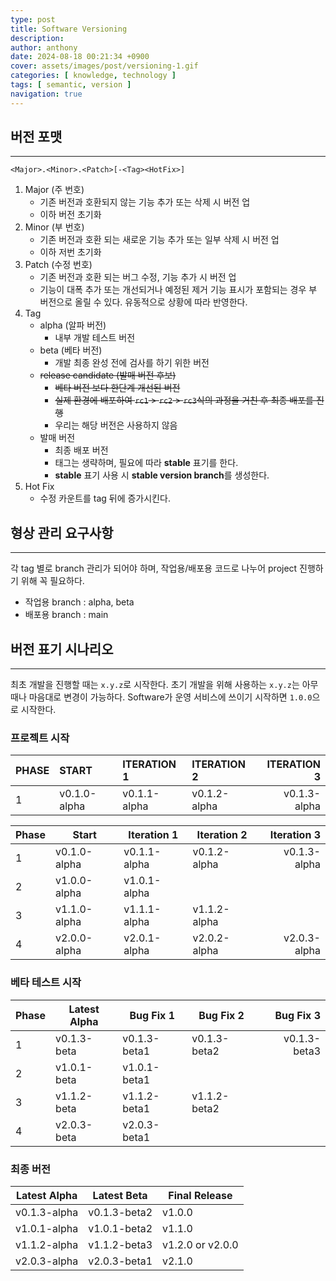 ```yaml
---
type: post
title: Software Versioning
description:
author: anthony
date: 2024-08-18 00:21:34 +0900
cover: assets/images/post/versioning-1.gif
categories: [ knowledge, technology ]
tags: [ semantic, version ]
navigation: true
---
```


## 버전 포맷

___

`<Major>.<Minor>.<Patch>[-<Tag><HotFix>]`

1. Major (주 번호)
   + 기존 버전과 호환되지 않는 기능 추가 또는 삭제 시 버전 업
   + 이하 버전 초기화
2. Minor (부 번호)
   + 기존 버전과 호환 되는 새로운 기능 추가 또는 일부 삭제 시 버전 업
   + 이하 저번 초기화
3. Patch (수정 번호)
   + 기존 버전과 호환 되는 버그 수정, 기능 추가 시 버전 업
   + 기능이 대폭 추가 또는 개선되거나 예정된 제거 기능 표시가 포함되는 경우 부 버전으로 올릴 수 있다. 유동적으로 상황에 따라 반영한다.
4. Tag
   + alpha (알파 버전)
      - 내부 개발 테스트 버전
   + beta (베타 버전)
      - 개발 최종 완성 전에 검사를 하기 위한 버전
   + ~~release candidate (발매 버전 후보)~~
      - ~~베타 버전 보다 한단계 개선된 버전~~
      - ~~실제 환경에 배포하여 `rc1` > `rc2` > `rc3`식의 과정을 거친 후 최종 배포를 진행~~
      - 우리는 해당 버전은 사용하지 않음
   + 발매 버전
      - 최종 배포 버전
      - 태그는 생략하며, 필요에 따라 **stable** 표기를 한다.
      - **stable** 표기 사용 시 **stable version branch**를 생성한다.
5. Hot Fix
   + 수정 카운트를 tag 뒤에 증가시킨다.

## 형상 관리 요구사항

___

각 tag 별로 branch 관리가 되어야 하며, 작업용/배포용 코드로 나누어 project 진행하기 위해 꼭 필요하다.

+ 작업용 branch : alpha, beta
+ 배포용 branch : main

## 버전 표기 시나리오

___

최초 개발을 진행할 때는 `x.y.z`로 시작한다. 초기 개발을 위해 사용하는 `x.y.z`는 아무때나 마음대로 변경이 가능하다. Software가 운영 서비스에 쓰이기 시작하면 `1.0.0`으로 시작한다.

### 프로젝트 시작

| PHASE | START        | ITERATION 1  | ITERATION 2  |  ITERATION 3 |
|:------|:-------------|:-------------|:-------------|-------------:|
| 1     | v0.1.0-alpha | v0.1.1-alpha | v0.1.2-alpha | v0.1.3-alpha |


| **Phase** | Start        | Iteration 1  | Iteration 2  |   Iteration 3 |
|:----------|--------------|--------------|--------------|--------------:|
| 1         | v0.1.0-alpha | v0.1.1-alpha | v0.1.2-alpha |  v0.1.3-alpha |
| 2         | v1.0.0-alpha | v1.0.1-alpha |              |               |
| 3         | v1.1.0-alpha | v1.1.1-alpha | v1.1.2-alpha |               |
| 4         | v2.0.0-alpha | v2.0.1-alpha | v2.0.2-alpha |  v2.0.3-alpha |

### 베타 테스트 시작

| **Phase** | Latest Alpha | Bug Fix 1    | Bug Fix 2    |     Bug Fix 3 |
|:----------|--------------|--------------|--------------|--------------:|
| 1         | v0.1.3-beta  | v0.1.3-beta1 | v0.1.3-beta2 |  v0.1.3-beta3 |
| 2         | v1.0.1-beta  | v1.0.1-beta1 |              |               |
| 3         | v1.1.2-beta  | v1.1.2-beta1 | v1.1.2-beta2 |               |
| 4         | v2.0.3-beta  | v2.0.3-beta1 |              |               |

### 최종 버전

| Latest Alpha | Latest Beta  | Final Release    |
|:------------:|--------------|------------------|
| v0.1.3-alpha | v0.1.3-beta2 | v1.0.0           |
| v1.0.1-alpha | v1.0.1-beta2 | v1.1.0           |
| v1.1.2-alpha | v1.1.2-beta3 | v1.2.0 or v2.0.0 |
| v2.0.3-alpha | v2.0.3-beta1 | v2.1.0           |
